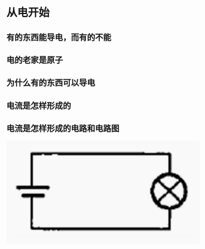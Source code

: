 # 从电开始

## 有的东西能导电，而有的不能

## 电的老家是原子

## 为什么有的东西可以导电

## 电流是怎样形成的

## 电流是怎样形成的电路和电路图

![](../_images/snipaste20220108_171740.png)
